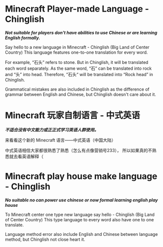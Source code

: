 # Minecraft Player-made Language - Chinglish

***Not suitable for players don't have abilities to use Chinese or are learning English formally.***

Say hello to a new language in Minecraft - Chinglish (Big Land of Center Country)
This language features one-to-one translation for every word.

For example, “石头” refers to stone. But in Chinglish, it will be translated each word separately.
As the same word, “石” can be translated into rock and “头” into head.
Therefore, “石头“ will be translated into “Rock head” in Chinglish.

Grammatical mistakes are also included in Chinglish as the difference of grammar between English and Chinese, but Chinglish doesn't care about it.

# Minecraft 玩家自制语言 - 中式英语

***不适合没有中文能力或正正式学习英语人群使用。***

来看看这个新的 Minecraft 语言——中式英语（中国大陆）

中式英语相信大家都很熟悉了熟悉（怎么有点像营销号233），
所以如果真的不熟悉就去看英语解释（

# Minecraft play house make language - Chinglish

***No suitable no can power use chinese or now formal learning english play house***

To Minecraft center one type new language say hello - Chinglish (Big Land of Center Country)
This type language to every word also have one to one translate.

Language method error also include English and Chinese between language method, but Chinglish not close heart it.
